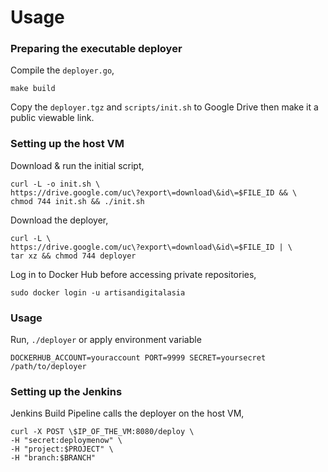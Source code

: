 # Usage

### Preparing the executable deployer

Compile the `deployer.go`,

```
make build
```

Copy the `deployer.tgz` and `scripts/init.sh` to Google Drive then make it a public viewable link.

### Setting up the host VM

Download & run the initial script,

```
curl -L -o init.sh \
https://drive.google.com/uc\?export\=download\&id\=$FILE_ID && \
chmod 744 init.sh && ./init.sh
```

Download the deployer,

```
curl -L \
https://drive.google.com/uc\?export\=download\&id\=$FILE_ID | \
tar xz && chmod 744 deployer
```

Log in to Docker Hub before accessing private repositories,

```
sudo docker login -u artisandigitalasia
```

### Usage

Run, `./deployer` or apply environment variable

```
DOCKERHUB_ACCOUNT=youraccount PORT=9999 SECRET=yoursecret /path/to/deployer
```



### Setting up the Jenkins

Jenkins Build Pipeline calls the deployer on the host VM,

```
curl -X POST \$IP_OF_THE_VM:8080/deploy \
-H "secret:deploymenow" \
-H "project:$PROJECT" \
-H "branch:$BRANCH"
```


